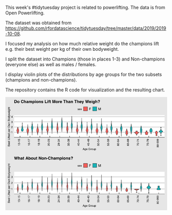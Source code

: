 This week's #tidytuesday project is related to powerlifting. The data is from Open Powerlifting. 

The dataset was obtained from https://github.com/rfordatascience/tidytuesday/tree/master/data/2019/2019-10-08.

I focused my analysis on how much relative weight do the champions lift e.g. their best weight per kg of their own bodyweight.

I split the dataset into Champions (those in places 1-3) and Non-champions (everyone else) as well as males / females.

I  display violin plots of the distributions by age groups for the two subsets (champions and non-champions).

The repository contains the R code for visualization and the resulting chart.

![plot](https://raw.githubusercontent.com/housemouse77/tidytuesday/master/powerlifting/Rplot.png)


